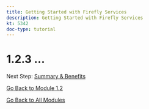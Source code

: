 ```yaml
---
title: Getting Started with Firefly Services
description: Getting Started with Firefly Services
kt: 5342
doc-type: tutorial
---
```

# 1.2.3 ...


Next Step: [Summary & Benefits](./summary.md)

[Go Back to Module 1.2](./automation.md)

[Go Back to All Modules](./../../../overview.md)
